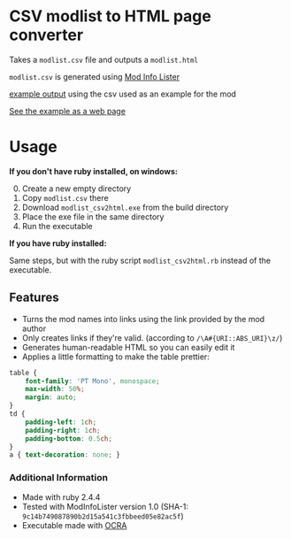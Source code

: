 # CSV modlist to HTML page converter
Takes a `modlist.csv` file and outputs a `modlist.html`

`modlist.csv` is generated using [Mod Info Lister](https://minecraft.curseforge.com/projects/mod-info-lister)

[example output](example/modlist.html) using the csv used as an example for the mod

[See the example as a web page](https://hixoe.github.io/modlist_csv2html/)

# Usage


**If you don't have ruby installed, on windows:**

0. Create a new empty directory
1. Copy `modlist.csv` there
2. Download `modlist_csv2html.exe` from the build directory
3. Place the exe file in the same directory
4. Run the executable

**If you have ruby installed:**

Same steps, but with the ruby script `modlist_csv2html.rb` instead of the executable.

## Features

* Turns the mod names into links using the link provided by the mod author
* Only creates links if they're valid. (according to `/\A#{URI::ABS_URI}\z/`)
* Generates human-readable HTML so you can easily edit it
* Applies a little formatting to make the table prettier:

```CSS
table {
    font-family: 'PT Mono', monospace;
    max-width: 50%;
    margin: auto;
}
td {
    padding-left: 1ch;
    padding-right: 1ch;
    padding-bottom: 0.5ch;
}
a { text-decoration: none; }
```

### Additional Information

* Made with ruby 2.4.4
* Tested with ModInfoLister version 1.0 (SHA-1: `9c14b749087890b2d15a541c3fbbeed05e82ac5f`)
* Executable made with [OCRA](https://github.com/larsch/ocra/)
